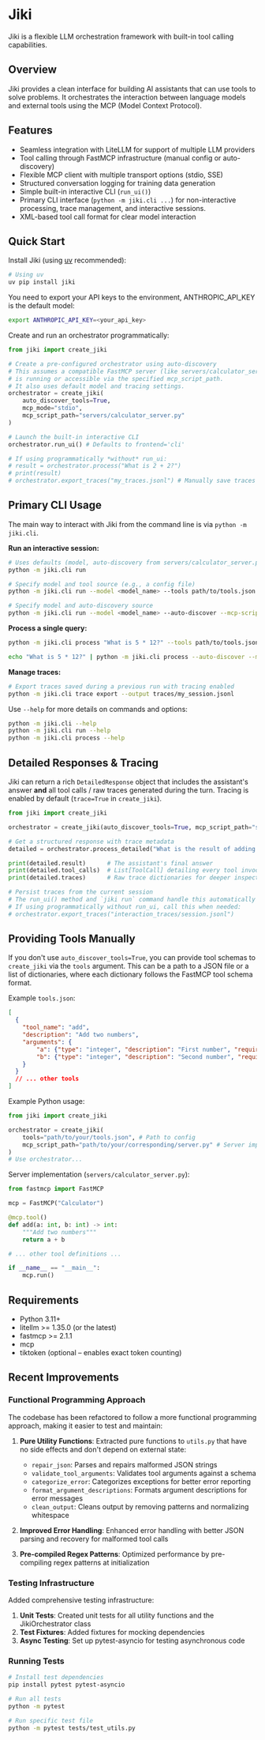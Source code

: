 # Jiki

Jiki is a flexible LLM orchestration framework with built-in tool calling capabilities.

## Overview

Jiki provides a clean interface for building AI assistants that can use tools to solve problems. It orchestrates the interaction between language models and external tools using the MCP (Model Context Protocol).

## Features

- Seamless integration with LiteLLM for support of multiple LLM providers
- Tool calling through FastMCP infrastructure (manual config or auto-discovery)
- Flexible MCP client with multiple transport options (stdio, SSE)
- Structured conversation logging for training data generation
- Simple built-in interactive CLI (`run_ui()`)
- Primary CLI interface (`python -m jiki.cli ...`) for non-interactive processing, trace management, and interactive sessions.
- XML-based tool call format for clear model interaction

## Quick Start

Install Jiki (using [uv](https://github.com/astral-sh/uv) recommended):
```bash
# Using uv
uv pip install jiki
```

You need to export your API keys to the environment, ANTHROPIC_API_KEY is the default model:
```bash
export ANTHROPIC_API_KEY=<your_api_key>
```

Create and run an orchestrator programmatically:
```python
from jiki import create_jiki

# Create a pre-configured orchestrator using auto-discovery
# This assumes a compatible FastMCP server (like servers/calculator_server.py)
# is running or accessible via the specified mcp_script_path.
# It also uses default model and tracing settings.
orchestrator = create_jiki(
    auto_discover_tools=True,
    mcp_mode="stdio",
    mcp_script_path="servers/calculator_server.py"
)

# Launch the built-in interactive CLI
orchestrator.run_ui() # Defaults to frontend='cli'

# If using programmatically *without* run_ui:
# result = orchestrator.process("What is 2 + 2?")
# print(result)
# orchestrator.export_traces("my_traces.jsonl") # Manually save traces if needed
```

## Primary CLI Usage

The main way to interact with Jiki from the command line is via `python -m jiki.cli`.

**Run an interactive session:**
```bash
# Uses defaults (model, auto-discovery from servers/calculator_server.py)
python -m jiki.cli run

# Specify model and tool source (e.g., a config file)
python -m jiki.cli run --model <model_name> --tools path/to/tools.json 

# Specify model and auto-discovery source
python -m jiki.cli run --model <model_name> --auto-discover --mcp-script-path path/to/server.py
```

**Process a single query:**
```bash
python -m jiki.cli process "What is 5 * 12?" --tools path/to/tools.json

echo "What is 5 * 12?" | python -m jiki.cli process --auto-discover --mcp-script-path servers/calculator_server.py
```

**Manage traces:**
```bash
# Export traces saved during a previous run with tracing enabled
python -m jiki.cli trace export --output traces/my_session.jsonl
```

Use `--help` for more details on commands and options:
```bash
python -m jiki.cli --help
python -m jiki.cli run --help
python -m jiki.cli process --help
```

## Detailed Responses & Tracing

Jiki can return a rich `DetailedResponse` object that includes the assistant's
answer **and** all tool calls / raw traces generated during the turn. Tracing 
is enabled by default (`trace=True` in `create_jiki`).

```python
from jiki import create_jiki

orchestrator = create_jiki(auto_discover_tools=True, mcp_script_path="servers/calculator_server.py")

# Get a structured response with trace metadata
detailed = orchestrator.process_detailed("What is the result of adding 10 and 5?")

print(detailed.result)      # The assistant's final answer
print(detailed.tool_calls)  # List[ToolCall] detailing every tool invocation
print(detailed.traces)      # Raw trace dictionaries for deeper inspection

# Persist traces from the current session
# The run_ui() method and `jiki run` command handle this automatically on exit.
# If using programmatically without run_ui, call this when needed:
# orchestrator.export_traces("interaction_traces/session.jsonl") 
```

## Providing Tools Manually

If you don't use `auto_discover_tools=True`, you can provide tool schemas 
to `create_jiki` via the `tools` argument. This can be a path to a JSON 
file or a list of dictionaries, where each dictionary follows the FastMCP 
tool schema format.

Example `tools.json`:
```json
[
  {
    "tool_name": "add",
    "description": "Add two numbers",
    "arguments": {
        "a": {"type": "integer", "description": "First number", "required": True},
        "b": {"type": "integer", "description": "Second number", "required": True}
    }
  }
  // ... other tools
]
```

Example Python usage:
```python
from jiki import create_jiki

orchestrator = create_jiki(
    tools="path/to/your/tools.json", # Path to config
    mcp_script_path="path/to/your/corresponding/server.py" # Server implementing the tools
)
# Use orchestrator...
```

Server implementation (`servers/calculator_server.py`):
```python
from fastmcp import FastMCP

mcp = FastMCP("Calculator")

@mcp.tool()
def add(a: int, b: int) -> int:
    """Add two numbers"""
    return a + b

# ... other tool definitions ...

if __name__ == "__main__":
    mcp.run()
```

## Requirements

- Python 3.11+
- litellm >= 1.35.0 (or the latest)
- fastmcp >= 2.1.1
- mcp
- tiktoken (optional – enables exact token counting)

## Recent Improvements

### Functional Programming Approach

The codebase has been refactored to follow a more functional programming approach, making it easier to test and maintain:

1. **Pure Utility Functions**: Extracted pure functions to `utils.py` that have no side effects and don't depend on external state:
   - `repair_json`: Parses and repairs malformed JSON strings
   - `validate_tool_arguments`: Validates tool arguments against a schema
   - `categorize_error`: Categorizes exceptions for better error reporting
   - `format_argument_descriptions`: Formats argument descriptions for error messages
   - `clean_output`: Cleans output by removing patterns and normalizing whitespace

2. **Improved Error Handling**: Enhanced error handling with better JSON parsing and recovery for malformed tool calls

3. **Pre-compiled Regex Patterns**: Optimized performance by pre-compiling regex patterns at initialization

### Testing Infrastructure

Added comprehensive testing infrastructure:

1. **Unit Tests**: Created unit tests for all utility functions and the JikiOrchestrator class
2. **Test Fixtures**: Added fixtures for mocking dependencies
3. **Async Testing**: Set up pytest-asyncio for testing asynchronous code

### Running Tests

```bash
# Install test dependencies
pip install pytest pytest-asyncio

# Run all tests
python -m pytest

# Run specific test file
python -m pytest tests/test_utils.py
```
